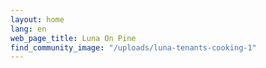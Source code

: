 ```yaml
---
layout: home
lang: en
web_page_title: Luna On Pine
find_community_image: "/uploads/luna-tenants-cooking-1"
---
```




